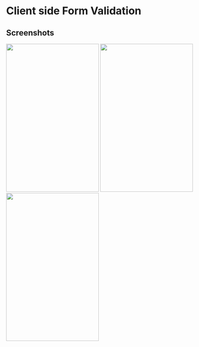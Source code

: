 # Client side Form Validation

## Screenshots

<div>
  <img src="https://github.com/Lalitkumar4/react-form-validation/assets/64465383/cfdf630b-e9f4-4348-91b1-a3c94e78d27a" width="250" height="400" />
  <img src="https://github.com/Lalitkumar4/react-form-validation/assets/64465383/32dc5dfb-75ad-47b8-8e62-276abb1c9bbe" width="250" height="400"/>
  <img src="https://github.com/Lalitkumar4/react-form-validation/assets/64465383/bdc8d50a-8810-450b-8417-0b5cae47ef3c" width="250" height="400"/>
</div>


